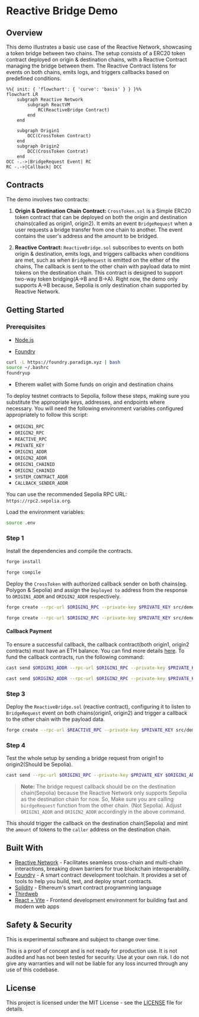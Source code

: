 # Reactive Bridge Demo

## Overview

This demo illustrates a basic use case of the Reactive Network, showcasing a token bridge between two chains. The setup consists of a ERC20 token contract deployed on origin & destination chains, with a Reactive Contract managing the bridge between them. The Reactive Contract listens for events on both chains, emits logs, and triggers callbacks based on predefined conditions.

```mermaid
%%{ init: { 'flowchart': { 'curve': 'basis' } } }%%
flowchart LR
    subgraph Reactive Network
        subgraph ReactVM
            RC(ReactiveBridge Contract)
        end
    end

    subgraph Origin1
        OCC(CrossToken Contract)
    end
    subgraph Origin2
        DCC(CrossToken Contrat)
    end
OCC -.->|BridgeRequest Event| RC
RC -.->|Callback| DCC
```

## Contracts

The demo involves two contracts:

1. **Origin & Destination Chain Contract:** `CrossToken.sol` is a Simple ERC20 token contract that can be deployed on both the origin and destination chains(called as origin1, origin2). It emits an event `BridgeRequest` when a user requests a bridge transfer from one chain to another. The event contains the user's address and the amount to be bridged.

2. **Reactive Contract:** `ReactiveBridge.sol` subscribes to events on both origin & destination, emits logs, and triggers callbacks when conditions are met, such as when `BridgeRequest` is emitted on the either of the chains, The callback is sent to the other chain with payload data to mint tokens on the destination chain. This contract is designed to support two-way token bridging(A->B and B->A). Right now, the demo only supports A->B because, Sepolia is only destination chain supported by Reactive Network.

## Getting Started

### Prerequisites

- [Node.js](https://nodejs.org/en/download/)

- [Foundry](https://book.getfoundry.sh/)

```bash
curl -L https://foundry.paradigm.xyz | bash
source ~/.bashrc
foundryup
```

- Etherem wallet with Some funds on origin and destination chains

To deploy testnet contracts to Sepolia, follow these steps, making sure you substitute the appropriate keys, addresses, and endpoints where necessary. You will need the following environment variables configured appropriately to follow this script:

- `ORIGIN1_RPC`
- `ORIGIN2_RPC`
- `REACTIVE_RPC`
- `PRIVATE_KEY`
- `ORIGIN1_ADDR`
- `ORIGIN2_ADDR`
- `ORIGIN1_CHAINID`
- `ORIGIN2_CHAINID`
- `SYSTEM_CONTRACT_ADDR`
- `CALLBACK_SENDER_ADDR`

You can use the recommended Sepolia RPC URL: `https://rpc2.sepolia.org`.

Load the environment variables:

```bash
source .env
```

### Step 1

Install the dependencies and compile the contracts.

```bash
forge install

forge compile
```

Deploy the `CrossToken` with authorized callback sender on both chains(eg. Polygon & Sepolia) and assign the `Deployed to` address from the response to `ORIGIN1_ADDR` and `ORIGIN2_ADDR` respectively.

```bash
forge create --rpc-url $ORIGIN1_RPC --private-key $PRIVATE_KEY src/demos/token-bridge/CrossToken.sol:CrossToken --constructor-args 1000000000000000000000 $CALLBACK_SENDER_ADDR

forge create --rpc-url $ORIGIN2_RPC --private-key $PRIVATE_KEY src/demos/token-bridge/CrossToken.sol:CrossToken --constructor-args 1000000000000000000000 $CALLBACK_SENDER_ADDR
```

#### Callback Payment

To ensure a successful callback, the callback contract(both origin1, origin2 contracts) must have an ETH balance. You can find more details [here](https://dev.reactive.network/system-contract#callback-payments). To fund the callback contracts, run the following command:

```bash
cast send $ORIGIN1_ADDR --rpc-url $ORIGIN1_RPC --private-key $PRIVATE_KEY --value 0.1ether

cast send $ORIGIN2_ADDR --rpc-url $ORIGIN2_RPC --private-key $PRIVATE_KEY --value 0.1ether
```

### Step 3

Deploy the `ReactiveBridge.sol` (reactive contract), configuring it to listen to `BridgeRequest` event on both chains(origin1, origin2) and trigger a callback to the other chain with the payload data.

```bash
forge create --rpc-url $REACTIVE_RPC --private-key $PRIVATE_KEY src/demos/token-bridge/ReactiveBridge.sol:ReactiveBridge --constructor-args $SYSTEM_CONTRACT_ADDR $ORIGIN1_ADDR $ORIGIN2_ADDR $ORIGIN1_CHAINID $ORIGIN2_CHAINID
```

### Step 4

Test the whole setup by sending a bridge request from origin1 to origin2(Should be Sepolia).

```bash
cast send --rpc-url $ORIGIN1_RPC --private-key $PRIVATE_KEY $ORIGIN1_ADDR "bridgeRequest(uint256)" 5000000000000000000
```

> **Note:** The bridge request callback should be on the destination chain(Sepolia) because the Reactive Network only supports Sepolia as the destination chain for now. So, Make sure you are calling `birdgeRequest` function from the other chain. (Not Sepolia). Adjust `ORIGIN1_ADDR` and `ORIGIN2_ADDR` accordingly in the above command.

This should trigger the callback on the destination chain(Sepolia) and mint the `amount` of tokens to the `caller` address on the destination chain.

## Built With

- [Reactive Network](https://reactive.network) - Facilitates seamless cross-chain and multi-chain interactions, breaking down barriers for true blockchain interoperability.
- [Foundry](https://book.getfoundry.sh/) - A smart contract development toolchain. It provides a set of tools to help you build, test, and deploy smart contracts.
- [Solidity](https://docs.soliditylang.org/en/v0.8.24/) - Ethereum's smart contract programming language
- [Thirdweb](https://thirdweb.com)
- [React + Vite](https://vitejs.dev/) - Frontend development environment for building fast and modern web apps

## Safety & Security

This is experimental software and subject to change over time.

This is a proof of concept and is not ready for production use. It is not audited and has not been tested for security. Use at your own risk. I do not give any warranties and will not be liable for any loss incurred through any use of this codebase.

## License

This project is licensed under the MIT License - see the [LICENSE](LICENSE) file for details.
